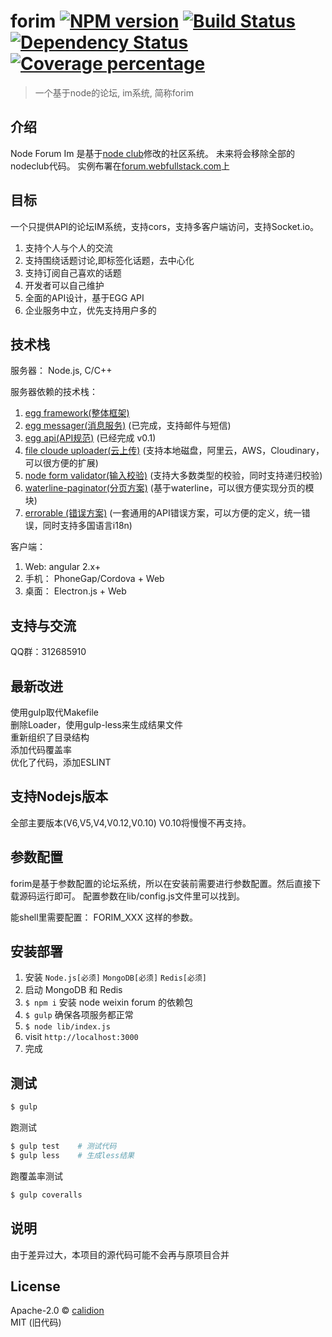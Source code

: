 # forim [![NPM version][npm-image]][npm-url] [![Build Status][travis-image]][travis-url] [![Dependency Status][daviddm-image]][daviddm-url] [![Coverage percentage][coveralls-image]][coveralls-url]

> 一个基于node的论坛, im系统, 简称forim


## 介绍

Node Forum Im 是基于[node club](https://github.com/cnodejs/nodeclub)修改的社区系统。
未来将会移除全部的nodeclub代码。
实例布署在[forum.webfullstack.com](http://forum.webfullstack.me)上


## 目标

一个只提供API的论坛IM系统，支持cors，支持多客户端访问，支持Socket.io。

1. 支持个人与个人的交流
2. 支持围绕话题讨论,即标签化话题，去中心化
3. 支持订阅自己喜欢的话题
4. 开发者可以自己维护
5. 全面的API设计，基于EGG API
6. 企业服务中立，优先支持用户多的

## 技术栈 

服务器： Node.js, C/C++

服务器依赖的技术栈：

  1. [egg framework(整体框架)](演进中)
  2. [egg messager(消息服务)](https://github.com/calidion/egg-messager) (已完成，支持邮件与短信)
  3. [egg api(API规范)](https://github.com/calidion/egg) (已经完成 v0.1)
  4. [file cloude uploader(云上传)](https://github.com/calidion/file-cloud-uploader)  (支持本地磁盘，阿里云，AWS，Cloudinary，可以很方便的扩展)
  5. [node form validator(输入校验)](https://github.com/calidion/node-form-validator) (支持大多数类型的校验，同时支持递归校验)
  6. [waterline-paginator(分页方案)](https://github.com/calidion/waterline-paginator) (基于waterline，可以很方便实现分页的模块)
  7. [errorable (错误方案)](https://github.com/calidion/errorable) (一套通用的API错误方案，可以方便的定义，统一错误，同时支持多国语言i18n)

客户端：
  1. Web: angular 2.x+
  2. 手机： PhoneGap/Cordova + Web
  3. 桌面： Electron.js + Web

## 支持与交流

QQ群：312685910

## 最新改进

使用gulp取代Makefile  
删除Loader，使用gulp-less来生成结果文件  
重新组织了目录结构  
添加代码覆盖率  
优化了代码，添加ESLINT  

## 支持Nodejs版本

全部主要版本(V6,V5,V4,V0.12,V0.10)
V0.10将慢慢不再支持。


## 参数配置

forim是基于参数配置的论坛系统，所以在安装前需要进行参数配置。然后直接下载源码运行即可。
配置参数在lib/config.js文件里可以找到。

能shell里需要配置：
FORIM_XXX
这样的参数。

## 安装部署

1. 安装 `Node.js[必须]` `MongoDB[必须]` `Redis[必须]`
2. 启动 MongoDB 和 Redis
3. `$ npm i` 安装 node weixin forum 的依赖包
5. `$ gulp` 确保各项服务都正常
6. `$ node lib/index.js`
7. visit `http://localhost:3000`
8. 完成

## 测试

```bash
$ gulp
```

跑测试

```bash
$ gulp test    # 测试代码
$ gulp less    # 生成less结果

```

跑覆盖率测试

```bash
$ gulp coveralls
```

## 说明

由于差异过大，本项目的源代码可能不会再与原项目合并

## License

Apache-2.0 © [calidion](blog.3gcneta.com)  
MIT (旧代码)


[npm-image]: https://badge.fury.io/js/forim.svg
[npm-url]: https://npmjs.org/package/forim
[travis-image]: https://travis-ci.org/calidion/forim.svg?branch=master
[travis-url]: https://travis-ci.org/calidion/forim
[daviddm-image]: https://david-dm.org/calidion/forim.svg?theme=shields.io
[daviddm-url]: https://david-dm.org/calidion/forim
[coveralls-image]: https://coveralls.io/repos/calidion/forim/badge.svg
[coveralls-url]: https://coveralls.io/r/calidion/forim
